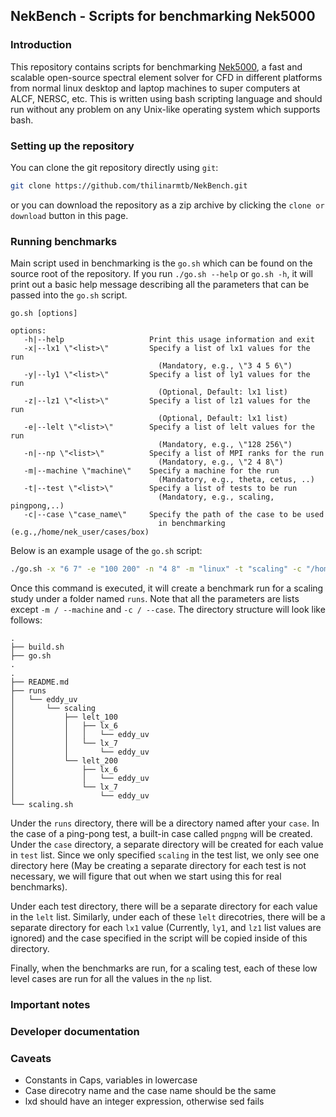 ## NekBench - Scripts for benchmarking Nek5000
### Introduction

This repository contains scripts for benchmarking [Nek5000](https://nek5000.mcs.anl.gov/), a fast and scalable open-source
spectral element solver for CFD in different platforms from normal linux desktop and laptop
machines to super computers at ALCF, NERSC, etc. This is written using bash scripting language
and should run without any problem on any Unix-like operating system which supports bash.

### Setting up the repository

You can clone the git repository directly using `git`:
```bash
git clone https://github.com/thilinarmtb/NekBench.git
```
or you can download the repository as a zip archive by clicking the `clone or download` button
in this page.

### Running benchmarks

Main script used in benchmarking is the ``go.sh`` which can be found on the source root of the
repository. If you run ``./go.sh --help`` or ``go.sh -h``, it will print out a basic help message
describing all the parameters that can be passed into the ``go.sh`` script.

```
go.sh [options]

options:
   -h|--help                   Print this usage information and exit
   -x|--lx1 \"<list>\"         Specify a list of lx1 values for the run
                                 (Mandatory, e.g., \"3 4 5 6\")
   -y|--ly1 \"<list>\"         Specify a list of ly1 values for the run
                                 (Optional, Default: lx1 list)
   -z|--lz1 \"<list>\"         Specify a list of lz1 values for the run
                                 (Optional, Default: lx1 list)
   -e|--lelt \"<list>\"        Specify a list of lelt values for the run
                                 (Mandatory, e.g., \"128 256\")
   -n|--np \"<list>\"          Specify a list of MPI ranks for the run
                                 (Mandatory, e.g., \"2 4 8\")
   -m|--machine \"machine\"    Specify a machine for the run
                                 (Mandatory, e.g., theta, cetus, ..)
   -t|--test \"<list>\"        Specify a list of tests to be run
                                 (Mandatory, e.g., scaling, pingpong,..)
   -c|--case \"case_name\"     Specify the path of the case to be used
                                 in benchmarking (e.g.,/home/nek_user/cases/box)
```

Below is an example usage of the ``go.sh`` script:

```sh
./go.sh -x "6 7" -e "100 200" -n "4 8" -m "linux" -t "scaling" -c "/home/foo/NekTests/eddy_uv"
```
Once this command is executed, it will create a benchmark run for a scaling study under a
folder named ``runs``. Note that all the parameters are lists except `-m / --machine` and
`-c / --case`. The directory structure will look like follows:

```
.
├── build.sh
├── go.sh
.
.
├── README.md
├── runs
│   └── eddy_uv
│       └── scaling
│           ├── lelt_100
│           │   ├── lx_6
│           │   │   └── eddy_uv
│           │   └── lx_7
│           │       └── eddy_uv
│           └── lelt_200
│               ├── lx_6
│               │   └── eddy_uv
│               └── lx_7
│                   └── eddy_uv
└── scaling.sh
```
Under the `runs` directory, there will be a directory named after your `case`. In the case of
a ping-pong test, a built-in case called `pngpng` will be created. Under the `case` directory,
a separate directory will be created for each value in `test` list. Since we only specified
`scaling` in the test list, we only see one directory here (May be creating a separate directory
for each test is not necessary, we will figure that out when we start using this for real
benchmarks).

Under each test directory, there will be a separate directory for each value in the `lelt`
list. Similarly, under each of these `lelt` direcotries, there will be a separate directory for
each `lx1` value (Currently, `ly1`, and `lz1` list values are ignored) and the case specified
in the script will be copied inside of this directory.

Finally, when the benchmarks are run, for a scaling test, each of these low level cases are run
for all the values in the `np` list.

### Important notes

### Developer documentation

### Caveats
* Constants in Caps, variables in lowercase
* Case direcotry name and the case name should be the same
* lxd should have an integer expression, otherwise sed fails
